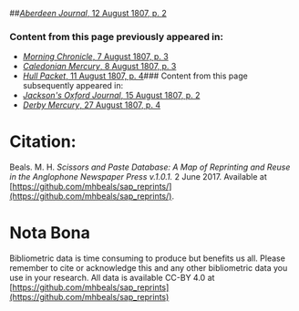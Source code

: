 ##[*Aberdeen Journal*, 12 August 1807, p. 2](https://mhbeals.github.io/sap_html/Aberdeen-Journal/Aberdeen-Journal-12-August-1807-p-2)

### Content from this page previously appeared in:
+ [*Morning Chronicle*, 7 August 1807, p. 3](https://mhbeals.github.io/sap_html/Morning-Chronicle/Morning-Chronicle-7-August-1807-p-3)
+ [*Caledonian Mercury*, 8 August 1807, p. 3](https://mhbeals.github.io/sap_html/Caledonian-Mercury/Caledonian-Mercury-8-August-1807-p-3)
+ [*Hull Packet*, 11 August 1807, p. 4](https://mhbeals.github.io/sap_html/Hull-Packet/Hull-Packet-11-August-1807-p-4)### Content from this page subsequently appeared in:
+ [*Jackson's Oxford Journal*, 15 August 1807, p. 2](https://mhbeals.github.io/sap_html/Jackson's-Oxford-Journal/Jackson's-Oxford-Journal-15-August-1807-p-2)
+ [*Derby Mercury*, 27 August 1807, p. 4](https://mhbeals.github.io/sap_html/Derby-Mercury/Derby-Mercury-27-August-1807-p-4)
                    
# Citation: 

Beals. M. H. *Scissors and Paste Database: A Map of Reprinting and Reuse in the Anglophone Newspaper Press v.1.0.1.* 2 June 2017. Available at [https://github.com/mhbeals/sap_reprints/](https://github.com/mhbeals/sap_reprints/). 
                    
# Nota Bona

Bibliometric data is time consuming to produce but benefits us all. Please remember to cite or acknowledge this and any other bibliometric data you use in your research. All data is available CC-BY 4.0 at [https://github.com/mhbeals/sap_reprints](https://github.com/mhbeals/sap_reprints)